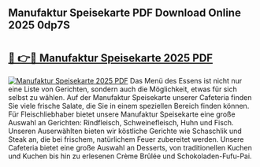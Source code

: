 ## Manufaktur Speisekarte PDF Download Online 2025 0dp7S

# <h2><a href="http://gc6y9i.nevu.top/?p=Manufaktur+Speisekarte">🔗 👉🔴 Manufaktur Speisekarte 2025 PDF</a></h2>

[![Manufaktur Speisekarte 2025 PDF](https://i.imgur.com/dBaPXMq.png)](http://gc6y9i.nevu.top/?p=Manufaktur+Speisekarte)
Das Menü des Essens ist nicht nur eine Liste von Gerichten, sondern auch die Möglichkeit, etwas für sich selbst zu wählen. Auf der Manufaktur Speisekarte unserer Cafeteria finden Sie viele frische Salate, die Sie in einem speziellen Bereich finden können. Für Fleischliebhaber bietet unsere Manufaktur Speisekarte eine große Auswahl an Gerichten: Rindfleisch, Schweinefleisch, Huhn und Fisch. Unseren Auserwählten bieten wir köstliche Gerichte wie Schaschlik und Steak an, die bei frischem, natürlichem Feuer zubereitet werden. Unsere Cafeteria bietet eine große Auswahl an Desserts, von traditionellen Kuchen und Kuchen bis hin zu erlesenen Crème Brûlée und Schokoladen-Fufu-Pai.

